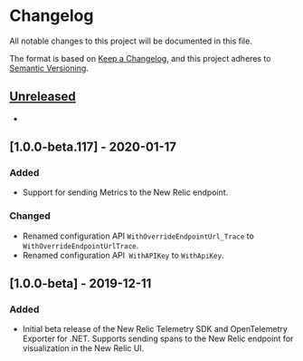 # Changelog
All notable changes to this project will be documented in this file.

The format is based on [Keep a Changelog](https://keepachangelog.com/en/1.0.0/), and this project adheres to [Semantic Versioning](https://semver.org/spec/v2.0.0.html).

## [Unreleased]
- 

## [1.0.0-beta.117] - 2020-01-17
### Added
- Support for sending Metrics to the New Relic endpoint.
### Changed
- Renamed configuration API `WithOverrideEndpointUrl_Trace` to `WithOverrideEndpointUrlTrace`.
- Renamed configuration API` WithAPIKey` to `WithApiKey`.

## [1.0.0-beta] - 2019-12-11
### Added
- Initial beta release of the New Relic Telemetry SDK and OpenTelemetry Exporter for .NET. Supports sending spans to the New Relic endpoint for visualization in the New Relic UI.



[Unreleased]: https://github.com/newrelic/newrelic-telemetry-sdk-dotnet/compare/9793b2c..HEAD
